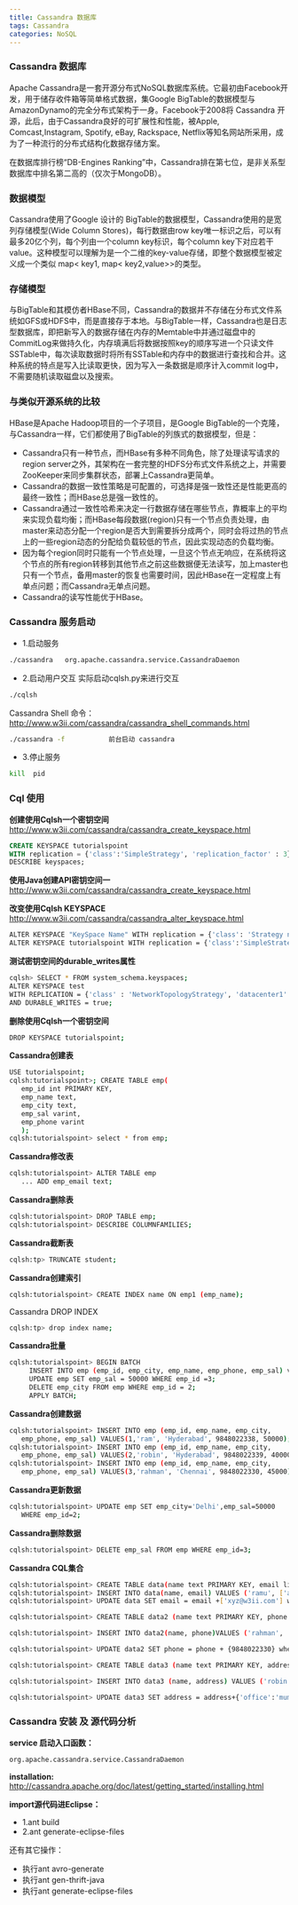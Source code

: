 ```yaml
---
title: Cassandra 数据库
tags: Cassandra
categories: NoSQL
---
```

### Cassandra 数据库
Apache Cassandra是一套开源分布式NoSQL数据库系统。它最初由Facebook开发，用于储存收件箱等简单格式数据，集Google BigTable的数据模型与AmazonDynamo的完全分布式架构于一身。Facebook于2008将 Cassandra 开源，此后，由于Cassandra良好的可扩展性和性能，被Apple, Comcast,Instagram, Spotify, eBay, Rackspace, Netflix等知名网站所采用，成为了一种流行的分布式结构化数据存储方案。

在数据库排行榜“DB-Engines Ranking”中，Cassandra排在第七位，是非关系型数据库中排名第二高的（仅次于MongoDB）。

### 数据模型
Cassandra使用了Google 设计的 BigTable的数据模型，Cassandra使用的是宽列存储模型(Wide Column Stores)，每行数据由row key唯一标识之后，可以有最多20亿个列，每个列由一个column key标识，每个column key下对应若干value。这种模型可以理解为是一个二维的key-value存储，即整个数据模型被定义成一个类似 map< key1, map< key2,value>>的类型。

### 存储模型
与BigTable和其模仿者HBase不同，Cassandra的数据并不存储在分布式文件系统如GFS或HDFS中，而是直接存于本地。与BigTable一样，Cassandra也是日志型数据库，即把新写入的数据存储在内存的Memtable中并通过磁盘中的CommitLog来做持久化，内存填满后将数据按照key的顺序写进一个只读文件SSTable中，每次读取数据时将所有SSTable和内存中的数据进行查找和合并。这种系统的特点是写入比读取更快，因为写入一条数据是顺序计入commit log中，不需要随机读取磁盘以及搜索。

### 与类似开源系统的比较

HBase是Apache Hadoop项目的一个子项目，是Google BigTable的一个克隆，与Cassandra一样，它们都使用了BigTable的列族式的数据模型，但是：

- Cassandra只有一种节点，而HBase有多种不同角色，除了处理读写请求的region server之外，其架构在一套完整的HDFS分布式文件系统之上，并需要ZooKeeper来同步集群状态，部署上Cassandra更简单。
- Cassandra的数据一致性策略是可配置的，可选择是强一致性还是性能更高的最终一致性；而HBase总是强一致性的。
- Cassandra通过一致性哈希来决定一行数据存储在哪些节点，靠概率上的平均来实现负载均衡；而HBase每段数据(region)只有一个节点负责处理，由master来动态分配一个region是否大到需要拆分成两个，同时会将过热的节点上的一些region动态的分配给负载较低的节点，因此实现动态的负载均衡。
- 因为每个region同时只能有一个节点处理，一旦这个节点无响应，在系统将这个节点的所有region转移到其他节点之前这些数据便无法读写，加上master也只有一个节点，备用master的恢复也需要时间，因此HBase在一定程度上有单点问题；而Cassandra无单点问题。
- Cassandra的读写性能优于HBase。

### Cassandra 服务启动
- 1.启动服务
```bash
./cassandra   org.apache.cassandra.service.CassandraDaemon
```
- 2.启动用户交互              实际启动cqlsh.py来进行交互
```bash
./cqlsh          
```
Cassandra Shell 命令：  http://www.w3ii.com/cassandra/cassandra_shell_commands.html
```bash
./cassandra -f           前台启动 cassandra
```
- 3.停止服务
```bash
kill  pid   
```
### Cql 使用
__创建使用Cqlsh一个密钥空间__
http://www.w3ii.com/cassandra/cassandra_create_keyspace.html
```sql
CREATE KEYSPACE tutorialspoint
WITH replication = {'class':'SimpleStrategy', 'replication_factor' : 3};
DESCRIBE keyspaces;
```
__使用Java创建API密钥空间一__
http://www.w3ii.com/cassandra/cassandra_create_keyspace.html

__改变使用Cqlsh KEYSPACE__
http://www.w3ii.com/cassandra/cassandra_alter_keyspace.html
```bash
ALTER KEYSPACE "KeySpace Name" WITH replication = {'class': 'Strategy name', 'replication_factor' : 'No.Of  replicas'};
ALTER KEYSPACE tutorialspoint WITH replication = {'class':'SimpleStrategy', 'replication_factor' : 2};
```
__测试密钥空间的durable_writes属性__
```bash
cqlsh> SELECT * FROM system_schema.keyspaces;
ALTER KEYSPACE test
WITH REPLICATION = {'class' : 'NetworkTopologyStrategy', 'datacenter1' : 3}
AND DURABLE_WRITES = true;
```
__删除使用Cqlsh一个密钥空间__
```bash
DROP KEYSPACE tutorialspoint;
```
__Cassandra创建表__
```bash
USE tutorialspoint;
cqlsh:tutorialspoint>; CREATE TABLE emp(
   emp_id int PRIMARY KEY,
   emp_name text,
   emp_city text,
   emp_sal varint,
   emp_phone varint
   );
cqlsh:tutorialspoint> select * from emp;
```
__Cassandra修改表__
```bash
cqlsh:tutorialspoint> ALTER TABLE emp
   ... ADD emp_email text;
```
__Cassandra删除表__
```bash
cqlsh:tutorialspoint> DROP TABLE emp;
cqlsh:tutorialspoint> DESCRIBE COLUMNFAMILIES;
```
__Cassandra截断表__
```bash
cqlsh:tp> TRUNCATE student;
```
__Cassandra创建索引__
```bash
cqlsh:tutorialspoint> CREATE INDEX name ON emp1 (emp_name);
```
Cassandra DROP INDEX
```bash
cqlsh:tp> drop index name;
```
__Cassandra批量__
```bash
cqlsh:tutorialspoint> BEGIN BATCH
     INSERT INTO emp (emp_id, emp_city, emp_name, emp_phone, emp_sal) values(  4,'Pune','rajeev',9848022331, 30000);
     UPDATE emp SET emp_sal = 50000 WHERE emp_id =3;
     DELETE emp_city FROM emp WHERE emp_id = 2;
     APPLY BATCH;
```
__Cassandra创建数据__
```bash
cqlsh:tutorialspoint> INSERT INTO emp (emp_id, emp_name, emp_city,
   emp_phone, emp_sal) VALUES(1,'ram', 'Hyderabad', 9848022338, 50000);
cqlsh:tutorialspoint> INSERT INTO emp (emp_id, emp_name, emp_city,
   emp_phone, emp_sal) VALUES(2,'robin', 'Hyderabad', 9848022339, 40000);
cqlsh:tutorialspoint> INSERT INTO emp (emp_id, emp_name, emp_city,
   emp_phone, emp_sal) VALUES(3,'rahman', 'Chennai', 9848022330, 45000);
```
__Cassandra更新数据__
```bash
cqlsh:tutorialspoint> UPDATE emp SET emp_city='Delhi',emp_sal=50000
   WHERE emp_id=2;
```
__Cassandra删除数据__
```bash
cqlsh:tutorialspoint> DELETE emp_sal FROM emp WHERE emp_id=3;
```
__Cassandra CQL集合__
```bash
cqlsh:tutorialspoint> CREATE TABLE data(name text PRIMARY KEY, email list<text>);
cqlsh:tutorialspoint> INSERT INTO data(name, email) VALUES ('ramu', ['abc@gmail.com','cba@yahoo.com'])
cqlsh:tutorialspoint> UPDATE data SET email = email +['xyz@w3ii.com'] where name = 'ramu';

cqlsh:tutorialspoint> CREATE TABLE data2 (name text PRIMARY KEY, phone set<varint>);

cqlsh:tutorialspoint> INSERT INTO data2(name, phone)VALUES ('rahman',    {9848022338,9848022339});

cqlsh:tutorialspoint> UPDATE data2 SET phone = phone + {9848022330} where name = 'rahman';

cqlsh:tutorialspoint> CREATE TABLE data3 (name text PRIMARY KEY, address map<timestamp, text>);

cqlsh:tutorialspoint> INSERT INTO data3 (name, address) VALUES ('robin', {'home' : 'hyderabad' , 'office' : 'Delhi' } );

cqlsh:tutorialspoint> UPDATE data3 SET address = address+{'office':'mumbai'} WHERE name = 'robin';
```

### Cassandra 安装 及 源代码分析
__service 启动入口函数：__
```bash
org.apache.cassandra.service.CassandraDaemon
```
__installation:__
http://cassandra.apache.org/doc/latest/getting_started/installing.html

__import源代码进Eclipse：__
- 1.ant build
- 2.ant generate-eclipse-files

还有其它操作：
- 执行ant avro-generate
- 执行ant gen-thrift-java
- 执行ant generate-eclipse-files
